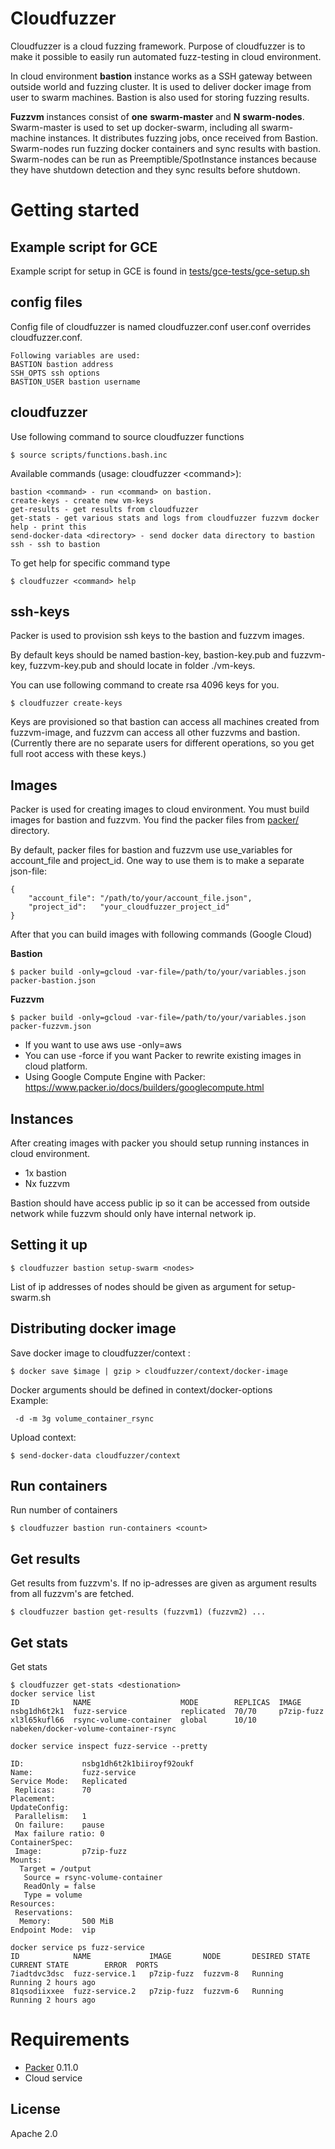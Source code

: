 # Cloudfuzzer

Cloudfuzzer is a cloud fuzzing framework. Purpose of cloudfuzzer is to make it possible to easily run automated fuzz-testing in cloud environment.

In cloud environment __bastion__ instance works as a SSH gateway between outside world and fuzzing cluster. It is used to deliver docker image from user to swarm machines. Bastion is also used for storing fuzzing results.

__Fuzzvm__ instances consist of __one__ __swarm-master__ and __N__ __swarm-nodes__. Swarm-master is used to set up docker-swarm, including all swarm-machine instances. It distributes fuzzing jobs, once received from Bastion. Swarm-nodes run fuzzing docker containers and sync results with bastion. Swarm-nodes can be run as Preemptible/SpotInstance instances because they have shutdown detection and they sync results before shutdown.

# Getting started

## Example script for GCE

Example script for setup in GCE is found in [tests/gce-tests/gce-setup.sh](tests/gce-tests/gce-setup.sh)

## config files

Config file of cloudfuzzer is named cloudfuzzer.conf
user.conf overrides cloudfuzzer.conf.
```
Following variables are used:
BASTION bastion address
SSH_OPTS ssh options
BASTION_USER bastion username
```
## cloudfuzzer

Use following command to source cloudfuzzer functions
```
$ source scripts/functions.bash.inc
```

Available commands (usage: cloudfuzzer &lt;command&gt;):
```
bastion <command> - run <command> on bastion.
create-keys - create new vm-keys
get-results - get results from cloudfuzzer
get-stats - get various stats and logs from cloudfuzzer fuzzvm docker
help - print this
send-docker-data <directory> - send docker data directory to bastion
ssh - ssh to bastion
```

To get help for specific command type
```
$ cloudfuzzer <command> help
```

## ssh-keys

Packer is used to provision ssh keys to the bastion and fuzzvm images.

By default keys should be named bastion-key, bastion-key.pub and fuzzvm-key, fuzzvm-key.pub and should locate in folder ./vm-keys.

You can use following command to create rsa 4096 keys for you.

```
$ cloudfuzzer create-keys
```

Keys are provisioned so that bastion can access all machines created from fuzzvm-image, and fuzzvm can access all other fuzzvms and bastion.
(Currently there are no separate users for different operations, so you get full root access with these keys.)

## Images

Packer is used for creating images to cloud environment. You must build images for bastion and fuzzvm. You find the packer files from [packer/](packer/) directory.

By default, packer files for bastion and fuzzvm use use_variables for account_file and project_id. One way to use them is to make a separate json-file:
```
{
    "account_file":	"/path/to/your/account_file.json",
    "project_id":	"your_cloudfuzzer_project_id"
}
```

After that you can build images with following commands (Google Cloud)

__Bastion__
```
$ packer build -only=gcloud -var-file=/path/to/your/variables.json packer-bastion.json
```

__Fuzzvm__
```
$ packer build -only=gcloud -var-file=/path/to/your/variables.json packer-fuzzvm.json
```

* If you want to use aws use -only=aws
* You can use -force if you want Packer to rewrite existing images in cloud platform.
* Using Google Compute Engine with Packer: https://www.packer.io/docs/builders/googlecompute.html

## Instances

After creating images with packer you should setup running instances in cloud environment.
* 1x bastion
* Nx fuzzvm

Bastion should have access public ip so it can be accessed from outside network while fuzzvm should only have internal network ip.

## Setting it up

```
$ cloudfuzzer bastion setup-swarm <nodes>
```

List of ip addresses of nodes should be given as argument for setup-swarm.sh

## Distributing docker image

Save docker image to cloudfuzzer/context :
```
$ docker save $image | gzip > cloudfuzzer/context/docker-image
```

Docker arguments should be defined in context/docker-options  
Example:
```
 -d -m 3g volume_container_rsync
```

Upload context:
```
$ send-docker-data cloudfuzzer/context
```

## Run containers

Run number of containers

```
$ cloudfuzzer bastion run-containers <count>
```

## Get results

Get results from fuzzvm's. If no ip-adresses are given as argument results from all fuzzvm's are fetched.

```
$ cloudfuzzer bastion get-results (fuzzvm1) (fuzzvm2) ...
```

## Get stats

Get stats

```
$ cloudfuzzer get-stats <destionation>
docker service list
ID            NAME                    MODE        REPLICAS  IMAGE
nsbg1dh6t2k1  fuzz-service            replicated  70/70     p7zip-fuzz
xl3l65kufl66  rsync-volume-container  global      10/10     nabeken/docker-volume-container-rsync

docker service inspect fuzz-service --pretty

ID:             nsbg1dh6t2k1biiroyf92oukf
Name:           fuzz-service
Service Mode:   Replicated
 Replicas:      70
Placement:
UpdateConfig:
 Parallelism:   1
 On failure:    pause
 Max failure ratio: 0
ContainerSpec:
 Image:         p7zip-fuzz
Mounts:
  Target = /output
   Source = rsync-volume-container
   ReadOnly = false
   Type = volume
Resources:
 Reservations:
  Memory:       500 MiB
Endpoint Mode:  vip

docker service ps fuzz-service
ID            NAME             IMAGE       NODE       DESIRED STATE  CURRENT STATE        ERROR  PORTS
7iadtdvc3dsc  fuzz-service.1   p7zip-fuzz  fuzzvm-8   Running        Running 2 hours ago         
81qsodiixxee  fuzz-service.2   p7zip-fuzz  fuzzvm-6   Running        Running 2 hours ago
```


# Requirements

* [Packer](https://www.packer.io/) 0.11.0
* Cloud service

License
----
Apache 2.0
